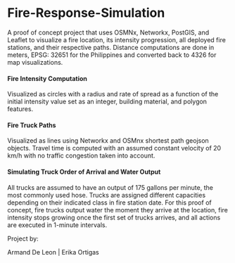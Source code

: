 # Fire-Response-Simulation

A proof of concept project that uses OSMNx, Networkx, PostGIS, and Leaflet to visualize a fire location, its intensity progression, all deployed fire stations, and their respective paths. Distance computations are done in meters, EPSG: 32651 for the Philippines and converted back to 4326 for map visualizations.

#### Fire Intensity Computation

Visualized as circles with a radius and rate of spread as a function of the initial intensity value set as an integer, building material, and polygon features.

#### Fire Truck Paths

Visualized as lines using Networkx and OSMnx shortest path geojson objects. Travel time is computed with an assumed constant velocity of 20 km/h with no traffic congestion taken into account. 

#### Simulating Truck Order of Arrival and Water Output

All trucks are assumed to have an output of 175 gallons per minute, the most commonly used hose. Trucks are assigned different capacities depending on their indicated class in fire station date. For this proof of concept, fire trucks output water the moment they arrive at the location, fire intensity stops growing once the first set of trucks arrives, and all actions are executed in 1-minute intervals.

Project by:

Armand De Leon | Erika Ortigas
